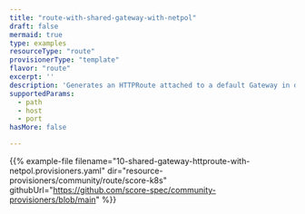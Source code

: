 ```yaml
---
title: "route-with-shared-gateway-with-netpol"
draft: false
mermaid: true
type: examples
resourceType: "route"
provisionerType: "template"
flavor: "route"
excerpt: ''
description: 'Generates an HTTPRoute attached to a default Gateway in default Namespace, and a NetworkPolicy between them.'
supportedParams: 
  - path
  - host
  - port
hasMore: false

---
```


{{% example-file filename="10-shared-gateway-httproute-with-netpol.provisioners.yaml" dir="resource-provisioners/community/route/score-k8s" githubUrl="https://github.com/score-spec/community-provisioners/blob/main" %}}
